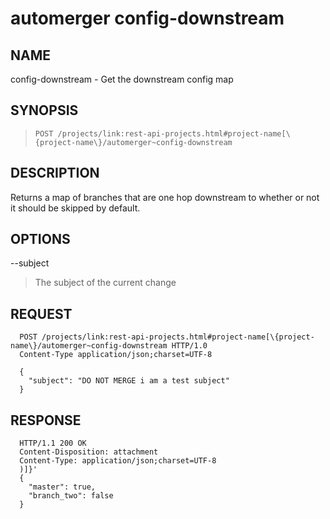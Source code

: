 automerger config-downstream
=============================

NAME
----
config-downstream - Get the downstream config map

SYNOPSIS
--------
>     POST /projects/link:rest-api-projects.html#project-name[\{project-name\}/automerger~config-downstream

DESCRIPTION
-----------
Returns a map of branches that are one hop downstream to whether or not it
should be skipped by default.

OPTIONS
-------

--subject
> The subject of the current change

REQUEST
-----------
```
  POST /projects/link:rest-api-projects.html#project-name[\{project-name\}/automerger~config-downstream HTTP/1.0
  Content-Type application/json;charset=UTF-8

  {
    "subject": "DO NOT MERGE i am a test subject"
  }
```

RESPONSE
-----------
```
  HTTP/1.1 200 OK
  Content-Disposition: attachment
  Content-Type: application/json;charset=UTF-8
  )]}'
  {
    "master": true,
    "branch_two": false
  }
```
